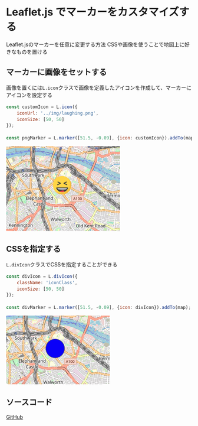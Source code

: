 # Leaflet.js でマーカーをカスタマイズする
Leaflet.jsのマーカーを任意に変更する方法
CSSや画像を使うことで地図上に好きなものを置ける

## マーカーに画像をセットする
画像を置くには`L.icon`クラスで画像を定義したアイコンを作成して、マーカーにアイコンを設定する
```javascript
const customIcon = L.icon({
    iconUrl: '../img/laughing.png',
    iconSize: [50, 50]
});

const pngMarker = L.marker([51.5, -0.09], {icon: customIcon}).addTo(map);
```
![map](img/leaflet_icon_smile.png)

## CSSを指定する
`L.divIcon`クラスでCSSを指定することができる
```javascript
const divIcon = L.divIcon({
    className: 'iconClass',
    iconSize: [50, 50]
});

const divMarker = L.marker([51.5, -0.09], {icon: divIcon}).addTo(map);
```
![map](img/leaflet_icon_div.png)<br/>

## ソースコード

[GitHub](https://github.com/pixcelo/Leaflet/blob/main/002/index.html)
